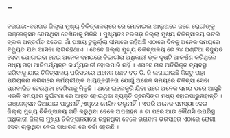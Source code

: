 # -
ବରଗଡ:-ବରଗଡ଼ ଜିଲ୍ଲା ମୁଖ୍ୟ ଚିକିତ୍ସାଳୟରେ ରେ ମୋବାଇଲ ଆଲୁଅରେ ଜଣେ ରୋଗୀଙ୍କୁ ଇଞ୍ଜେକ୍ସନ ଦେଉଥିବା ଦେଖିବାକୁ ମିଳିଛି । ମୁଖ୍ୟତଃ ବରଗଡ଼ ଜିଲ୍ଲା ମୁଖ୍ୟ ଚିକିତ୍ସାଳୟ ଭଟଲି ବ୍ଲକ ଅନ୍ତର୍ଗତ ଛଡେଇ ଗାଁ ପଞ୍ଚାୟ ଟୁକୁର୍ଲ୍ଲା ସୀମାରେ ରହିଅଛି ଏଠାରେ ଦିନକୁ ଅନେକ ସମୟରେ ବିଦ୍ୟୁତ ଯିବା ଆସିବା ଲାଗିରହିଥାଏ । ତେବେ ଜିଲ୍ଲା ମୁଖ୍ୟ ଚିକିତ୍ସାଳୟ ରେ ୨୪ ଘଣ୍ଟିଆ ବିଦ୍ୟୁତ ସେବା ଯୋଗାଇବା ନେଇ ଅନେକ ସମୟରେ ବିଭାଗୀୟ ଅଧିକାରୀ ଙ୍କ ଦୃଷ୍ଟି ଆକର୍ଷଣ କରିଥିଲେ ମଧ୍ୟ ତାହା ଆଜିପର୍ଯ୍ୟନ୍ତ କାର୍ଯ୍ୟକାରୀ ହୋଇପାରି ନାହିଁ । ଏପଟେ ତାର ଅତିରିକ୍ତ ବ୍ୟବସ୍ଥା କରିବାକୁ ଯାଇ ଚିକିତ୍ସାଳୟ ପରିସରରେ ଅନେକ ଛୋଟ ବଡ଼ ଡି. ଜି ଲଗାଯାଇଛି କିନ୍ତୁ ତାହା ପରିଚାଳନା କରିବାରେ କର୍ମଚାରୀଙ୍କ ଦାୟିତ୍ବହୀନତା ଯୋଗୁଁ ଅନେକ ସମୟରେ ଚିକିତ୍ସା ସେବା ପ୍ରବାଭିତ ହେଉଥିବା ଦେଖିବାକୁ ମିଳୁଛି । ଥରେ ଇଲେକ୍ଟ୍ରି ଯିବା ପରେ ଅନେକ ସମୟ ପରେ  ଆସୁଛି ଏଭଳି ସମୟରେ ଦୁର୍ଘଟଣା ରେ ଆହତ ହୋଇଥିବା ବ୍ୟକ୍ତି ଡ୍ରେସିଙ୍ଗ ମଧ୍ୟ ହୋଇପାରୁନାହାନ୍ତି । ଇଞ୍ଜେକ୍ସନ ଦିଆଯାଇ ପାରୁନାହିଁ ,ଏକ୍ସ୍ରେ ମେସିନ ଚାଲୁନାହିଁ । ଏପରି ଅନେକ ସମସ୍ୟା ଦେଇ ଜିଲ୍ଲା ମୁଖ୍ୟ ଚିକିତ୍ସାଳୟ ଗତି କରୁଥିବା ବେଳେ ଅପରାହ୍ନ ୫ ଟା ପରେ ଆଉ କୌଣସି ଉପରିସ୍ଥ ଅଧିକାରୀ ଜିଲ୍ଲା ମୁଖ୍ୟ ଚିକିତ୍ସାଳୟରେ ରହୁନଥିବା ବେଳେ ଭଗବାନ ଭରସାରେ ଏଠାରେ ରୋଗୀ ସେବା ଚାଲୁଥିବା ନେଇ ସାଧାରଣ ରେ ଚର୍ଚ୍ଚା ହେଉଛି ।

